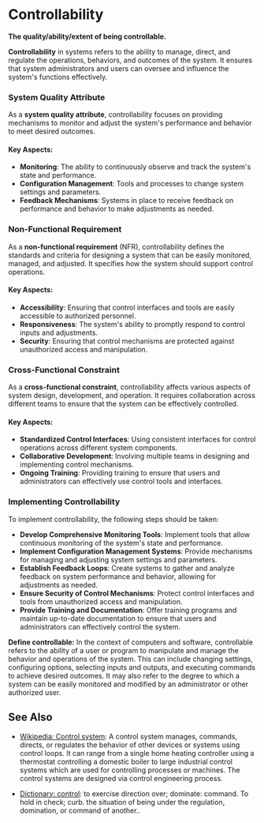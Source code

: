 # Controllability

**The quality/ability/extent of being controllable.**

<span data-chatgpt-prompt="controllability + template">

**Controllability** in systems refers to the ability to manage, direct, and regulate the operations, behaviors, and outcomes of the system. It ensures that system administrators and users can oversee and influence the system's functions effectively.

### System Quality Attribute

As a **system quality attribute**, controllability focuses on providing mechanisms to monitor and adjust the system's performance and behavior to meet desired outcomes.

#### Key Aspects:
- **Monitoring**: The ability to continuously observe and track the system's state and performance.
- **Configuration Management**: Tools and processes to change system settings and parameters.
- **Feedback Mechanisms**: Systems in place to receive feedback on performance and behavior to make adjustments as needed.

### Non-Functional Requirement

As a **non-functional requirement** (NFR), controllability defines the standards and criteria for designing a system that can be easily monitored, managed, and adjusted. It specifies how the system should support control operations.

#### Key Aspects:
- **Accessibility**: Ensuring that control interfaces and tools are easily accessible to authorized personnel.
- **Responsiveness**: The system's ability to promptly respond to control inputs and adjustments.
- **Security**: Ensuring that control mechanisms are protected against unauthorized access and manipulation.

### Cross-Functional Constraint

As a **cross-functional constraint**, controllability affects various aspects of system design, development, and operation. It requires collaboration across different teams to ensure that the system can be effectively controlled.

#### Key Aspects:
- **Standardized Control Interfaces**: Using consistent interfaces for control operations across different system components.
- **Collaborative Development**: Involving multiple teams in designing and implementing control mechanisms.
- **Ongoing Training**: Providing training to ensure that users and administrators can effectively use control tools and interfaces.

### Implementing Controllability

To implement controllability, the following steps should be taken:
- **Develop Comprehensive Monitoring Tools**: Implement tools that allow continuous monitoring of the system's state and performance.
- **Implement Configuration Management Systems**: Provide mechanisms for managing and adjusting system settings and parameters.
- **Establish Feedback Loops**: Create systems to gather and analyze feedback on system performance and behavior, allowing for adjustments as needed.
- **Ensure Security of Control Mechanisms**: Protect control interfaces and tools from unauthorized access and manipulation.
- **Provide Training and Documentation**: Offer training programs and maintain up-to-date documentation to ensure that users and administrators can effectively control the system.

</span>

**Define controllable:** <span data-chatgpt-prompt="define controllable (computers and software)">In the context of computers and software, controllable refers to the ability of a user or program to manipulate and manage the behavior and operations of the system. This can include changing settings, configuring options, selecting inputs and outputs, and executing commands to achieve desired outcomes. It may also refer to the degree to which a system can be easily monitored and modified by an administrator or other authorized user. 
## See Also

* [Wikipedia: Control system](https://wikipedia.org/wiki/Control_system): A control system manages, commands, directs, or regulates the behavior of other devices or systems using control loops. It can range from a single home heating controller using a thermostat controlling a domestic boiler to large industrial control systems which are used for controlling processes or machines. The control systems are designed via control engineering process.

* [Dictionary: control](https://www.dictionary.com/browse/control): to exercise direction over; dominate: command.
To hold in check; curb. the situation of being under the regulation, domination, or command of another..


